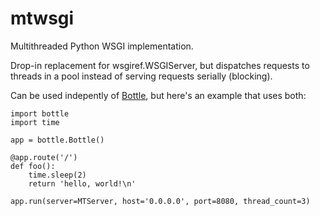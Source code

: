 mtwsgi
======

Multithreaded Python WSGI implementation.

Drop-in replacement for wsgiref.WSGIServer, but dispatches
requests to threads in a pool instead of serving requests
serially (blocking).

Can be used indepently of [Bottle](http://bottlepy.org/), but here's an example that uses both:

    import bottle
    import time

    app = bottle.Bottle()

    @app.route('/')
    def foo():
        time.sleep(2)
        return 'hello, world!\n'

    app.run(server=MTServer, host='0.0.0.0', port=8080, thread_count=3)
